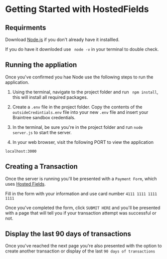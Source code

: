 # Getting Started with HostedFields

## Requirments
Download [Node.js](https://nodejs.org/en/download/) if you don't already have it installled.

If you do have it downloded use ``` node -v``` in your terminal to double check.

## Running the appliation

Once you've confirmed you hae Node use the following steps to run the application.

1. Using the terminal, navigate to the project folder and run ``` npm install```, this will install all required packages.

2. Create a ```.env``` file in the project folder. Copy the contents of the ``` outsideCredintials.env``` file into your new ```.env``` file and insert your Braintree sandbox credentials.

3. In the terminal, be sure you're in the project folder and run ```node server.js``` to start the server.

4. In your web browser, visit the following PORT to view the application
```
localhost:3000
```

## Creating a Transaction

Once the server is running you'll be presented with a ```Payment Form```, which uses [Hosted Fields](https://developer.paypal.com/braintree/docs/guides/hosted-fields/overview).

Fill in the form with your information and use card number ```4111 1111 1111 1111``` 

Once you've completed the form, click ```SUBMIT HERE``` and you'll be presented with a page that will tell you if your transaction attempt was successful or not. 

## Display the last 90 days of transactions

Once you've reached the next page you're also presented with the option to create another transaction or display of the last ```90 days of transactions```